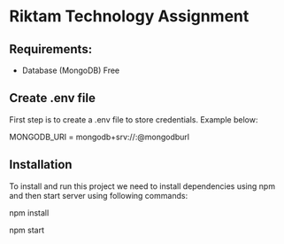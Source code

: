 # Riktam Technology Assignment

## Requirements:
- Database (MongoDB) Free

## Create .env file
First step is to create a .env file to store credentials. Example below:

MONGODB_URI = mongodb+srv://<username>:<password>@mongodburl

## Installation
To install and run this project we need to install dependencies using npm and then start server using following commands:

npm install

npm start
